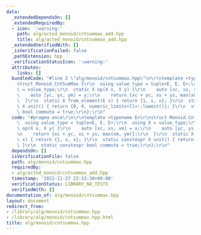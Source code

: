 ```yaml
---
data:
  _extendedDependsOn: []
  _extendedRequiredBy:
  - icon: ':warning:'
    path: alg/acted_monoid/cntsummax_add.hpp
    title: alg/acted_monoid/cntsummax_add.hpp
  _extendedVerifiedWith: []
  _isVerificationFailed: false
  _pathExtension: hpp
  _verificationStatusIcon: ':warning:'
  attributes:
    links: []
  bundledCode: "#line 2 \"alg/monoid/cntsummax.hpp\"\n\r\ntemplate <typename E>\r\n\
    struct Monoid_CntSumMax {\r\n  using value_type = tuple<E, E, E>;\r\n  using X\
    \ = value_type;\r\n  static X op(X x, X y) {\r\n    auto [xc, xs, xm] = x;\r\n\
    \    auto [yc, ys, ym] = y;\r\n    return {xc + yc, xs + ys, max(xm, ym)};\r\n\
    \  }\r\n  static X from_element(E x) { return {1, x, x}; }\r\n  static constexpr\
    \ X unit() { return {0, 0, numeric_limits<ll>::lowest()}; }\r\n  static constexpr\
    \ bool commute = true;\r\n};\r\n"
  code: "#pragma once\r\n\r\ntemplate <typename E>\r\nstruct Monoid_CntSumMax {\r\n\
    \  using value_type = tuple<E, E, E>;\r\n  using X = value_type;\r\n  static X\
    \ op(X x, X y) {\r\n    auto [xc, xs, xm] = x;\r\n    auto [yc, ys, ym] = y;\r\
    \n    return {xc + yc, xs + ys, max(xm, ym)};\r\n  }\r\n  static X from_element(E\
    \ x) { return {1, x, x}; }\r\n  static constexpr X unit() { return {0, 0, numeric_limits<ll>::lowest()};\
    \ }\r\n  static constexpr bool commute = true;\r\n};\r\n"
  dependsOn: []
  isVerificationFile: false
  path: alg/monoid/cntsummax.hpp
  requiredBy:
  - alg/acted_monoid/cntsummax_add.hpp
  timestamp: '2022-11-27 22:15:30+09:00'
  verificationStatus: LIBRARY_NO_TESTS
  verifiedWith: []
documentation_of: alg/monoid/cntsummax.hpp
layout: document
redirect_from:
- /library/alg/monoid/cntsummax.hpp
- /library/alg/monoid/cntsummax.hpp.html
title: alg/monoid/cntsummax.hpp
---
```

